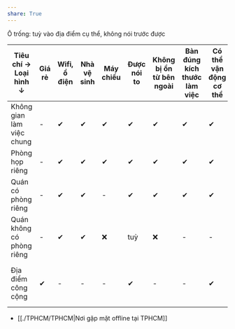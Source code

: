 ```yaml
---  
share: True  
---  
```

  
Ô trống: tuỳ vào địa điểm cụ thể, không nói trước được  
  
| Tiêu chí →<br>Loại hình ↓ | Giá rẻ | Wifi, ổ điện | Nhà vệ sinh | Máy chiếu | Được nói to | Không bị ồn từ bên ngoài | Bàn đúng kích thước làm việc | Có thể vận động cơ thể | Nước ngon            | Gần trung tâm | Ở lại tới 23h | Không gian tạo cảm hứng | Có loa mic |  
| ------------------------- | ------ | ------------ | ----------- | --------- | ----------- | ------------------------ | ---------------------------- | ---------------------- | -------------------- | ------------- | ------------- | ----------------------- | ---------- |  
| Không gian làm việc chung | -      | ✔            | ✔           | ✔         | ✔           | ✔                        | ✔                            | ✔                      | -                    | -             | -             | -                       | -          |  
| Phòng họp riêng           | -      | ✔            | ✔           | ✔         | ✔           | ✔                        | ✔                            | ✔                      | -                    | -             | -             | -                       | ✔          |  
| Quán có phòng riêng       | -      | ✔            | ✔           | -         | ✔           | ✔                        | ✔                            | ✔                      | -                    | -             | -             | -                       | -          |  
| Quán không có phòng riêng | -      | ✔            | ✔           | ❌        | tuỳ         | ❌                       | -                            | -                      | -                    | -             | -             | -                       | -          |  
| Địa điểm công cộng        | ✔      | -            | -           | -         | ✔           | -                        | -                            | ✔                      | Tự đem thì cũng ngon | -             | -             | ✔                       | -          |  
  
- [[./TPHCM/TPHCM|Nơi gặp mặt offline tại TPHCM]]